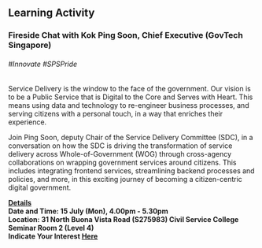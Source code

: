 <!-- ---
title: 'Learning Festival 1-19 July 2019'
permalink: /events/learning-journeys/event-details/LA_FC_GovTech
breadcrumb: 'Learning Activity'

--- -->


## Learning Activity
### Fireside Chat with Kok Ping Soon, Chief Executive (GovTech Singapore)

###### _#Innovate #SPSPride_

Service Delivery is the window to the face of the government. Our vision is to be a Public Service that is Digital to the Core and Serves with Heart. This means using data and technology to re-engineer business processes, and serving citizens with a personal touch, in a way that enriches their experience. 

Join Ping Soon, deputy Chair of the Service Delivery Committee (SDC), in a conversation on how the SDC is driving the transformation of service delivery across Whole-of-Government (WOG) through cross-agency collaborations on wrapping government services around citizens. This includes integrating frontend services, streamlining backend processes and policies, and more, in this exciting journey of becoming a citizen-centric digital government.

<b><u>Details</u><br>
**Date and Time: 15 July (Mon), 4.00pm - 5.30pm** <br>
**Location: 31 North Buona Vista Road (S275983) Civil Service College <br>Seminar Room 2 (Level 4)** <br>
**Indicate Your Interest [Here](https://www.eventbrite.sg/e/psw-2019-fireside-chat-series-chat-with-ce-kok-ping-soon-tickets-61285176613)** 

